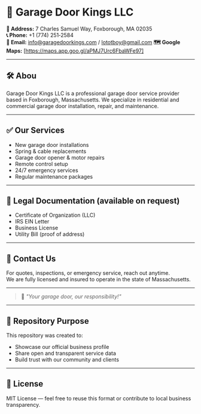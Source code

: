 # 🚪 Garage Door Kings LLC

**📍 Address:** 7 Charles Samuel Way, Foxborough, MA 02035  
**📞 Phone:** +1 (774) 251‑2584  
**📧 Email:** info@garagedoorkings.com / lototboy@gmail.com 
**🗺️ Google Maps:** [https://maps.app.goo.gl/aPMJ7Urc6FbaWFe97]

---

## 🛠 Abou

Garage Door Kings LLC is a professional garage door service provider based in Foxborough, Massachusetts. We specialize in residential and commercial garage door installation, repair, and maintenance.

---

## ✅ Our Services

- New garage door installations  
- Spring & cable replacements  
- Garage door opener & motor repairs  
- Remote control setup  
- 24/7 emergency services  
- Regular maintenance packages

---

## 📄 Legal Documentation (available on request)

- Certificate of Organization (LLC)  
- IRS EIN Letter  
- Business License  
- Utility Bill (proof of address)

---

## 💬 Contact Us

For quotes, inspections, or emergency service, reach out anytime.  
We are fully licensed and insured to operate in the state of Massachusetts.

---

> 🔧 *"Your garage door, our responsibility!"*

---

## 📁 Repository Purpose

This repository was created to:
- Showcase our official business profile
- Share open and transparent service data
- Build trust with our community and clients

---

## 📜 License

MIT License — feel free to reuse this format or contribute to local business transparency.
